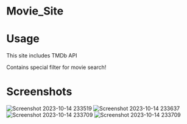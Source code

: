 # Movie_Site

<h1>Usage</h1>
<p>This site includes TMDb API</p>
<p>Contains special filter for movie search!</p>
<h1>Screenshots</h1>

![Screenshot 2023-10-14 233519](https://github.com/AmbroseDAkash/Movie_SIte/assets/93151820/7104f6db-6e39-4ba4-996f-6e5535df84b3)
![Screenshot 2023-10-14 233637](https://github.com/AmbroseDAkash/Movie_SIte/assets/93151820/e5c39460-e398-4f21-b3e0-cad6c73ae67e)
![Screenshot 2023-10-14 233709](https://github.com/AmbroseDAkash/Movie_SIte/assets/93151820/d3fd8f3a-8a9d-46e6-85ff-1effce636212)
![Screenshot 2023-10-14 233709](https://github.com/AmbroseDAkash/Movie_SIte/assets/93151820/b0868329-f5cf-409d-a88f-eaf0c5567eb1)



